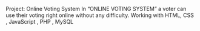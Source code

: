 Project: Online Voting System
In “ONLINE VOTING SYSTEM” a voter can use their voting right online without any difficulty.
Working with HTML, CSS , JavaScript , PHP , MySQL
